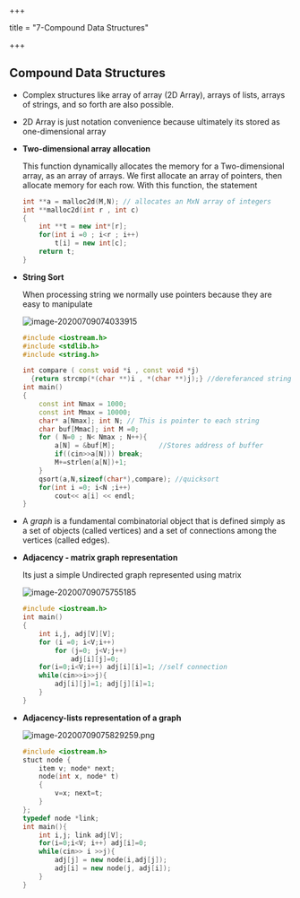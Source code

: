 +++

title = "7-Compound Data Structures"

+++

## Compound Data Structures

- Complex structures like array of array (2D Array), arrays of lists, arrays of strings, and so forth are also possible.

- 2D Array is just notation convenience  because ultimately its stored as one-dimensional array

- **Two-dimensional array allocation**

  This function dynamically allocates the memory for a Two-dimensional array, as an array of arrays. We first allocate an array of pointers, then allocate memory for each row. With this function, the statement

  ````c++
  int **a = malloc2d(M,N); // allocates an MxN array of integers
  int **malloc2d(int r , int c)
  {
      int **t = new int*[r];
      for(int i =0 ; i<r ; i++)
          t[i] = new int[c];
      return t;
  }
  ````

- **String Sort**

  When processing string we normally use pointers because they are easy to manipulate

  ![image-20200709074033915](/7-Compound_Data_Structures.assets/image-20200709074033915.png)

  ````c++
  #include <iostream.h>
  #include <stdlib.h>
  #include <string.h>
  
  int compare ( const void *i , const void *j)
  	{return strcmp(*(char **)i , *(char **)j);} //dereferanced strings for comparisions
  int main()
  {
      const int Nmax = 1000;
      const int Mmax = 10000;
      char* a[Nmax]; int N; // This is pointer to each string
      char buf[Mmac]; int M =0;
      for ( N=0 ; N< Nmax ; N++){
          a[N] = &buf[M];			//Stores address of buffer
          if((cin>>a[N])) break;
          M+=strlen(a[N])+1;
      }
      qsort(a,N,sizeof(char*),compare); //quicksort
      for(int i =0; i<N ;i++)
          cout<< a[i] << endl;
  }
  ````

- A *graph* is a fundamental combinatorial object that is defined simply as a set of objects (called vertices) and a set of connections among the vertices (called edges).

- **Adjacency - matrix graph representation**

  Its just a simple Undirected graph represented using matrix

  ![image-20200709075755185](/7-Compound_Data_Structures.assets/image-20200709075755185.png)

  ````c++
  #include <iostream.h>
  int main()
  {
      int i,j, adj[V][V];
      for (i =0; i<V;i++)
          for (j=0; j<V;j++)
              adj[i][j]=0;
      for(i=0;i<V;i++) adj[i][i]=1; //self connection
      while(cin>>i>>j){
          adj[i][j]=1; adj[j][i]=1;
      }
  }
  ````



- **Adjacency-lists representation of a graph**

  ![image-20200709075829259.png](/7-Compound_Data_Structures.assets/image-20200709075829259.png)

  ````c++
  #include <iostream.h>
  stuct node {
      item v; node* next;
      node(int x, node* t)
      {
          v=x; next=t;
      }
  };
  typedef node *link;
  int main(){
      int i,j; link adj[V];
      for(i=0;i<V; i++) adj[i]=0;
      while(cin>> i >>j){
          adj[j] = new node(i,adj[j]);
          adj[i] = new node(j, adj[i]);
      }
  }
  ````



